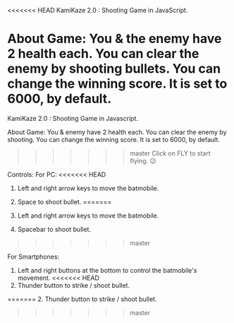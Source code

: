 <<<<<<< HEAD
KamiKaze 2.0 : Shooting Game in JavaScript.

About Game:
You & the enemy have 2 health each. You can clear the enemy by shooting bullets.
You can change the winning score. It is set to 6000, by default. 
=======
KamiKaze 2.0 : Shooting Game in Javascript.

About Game:
You & enemy have 2 health each. You can clear the enemy by shooting.
You can change the winning score. It is set to 6000, by default.
>>>>>>> master
Click on FLY to start flying. 😉

Controls:
For PC:
<<<<<<< HEAD
 
1. Left and right arrow keys to move the batmobile.
2. Space to shoot bullet.
=======

1. Left and right arrow keys to move the batmobile.
2. Spacebar to shoot bullet.
>>>>>>> master

For Smartphones:

1. Left and right buttons at the bottom to control the batmobile's movement.
<<<<<<< HEAD
2. Thunder button to strike / shoot bullet.

=======
2. Thunder button to strike / shoot bullet.
>>>>>>> master
